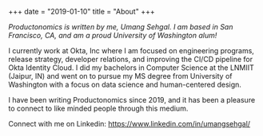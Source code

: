+++
date = "2019-01-10"
title = "About"
+++

_Productonomics is written by me, Umang Sehgal. I am based in San Francisco, CA, and am a proud University of Washington alum!_

I currently work at Okta, Inc where I am focused on engineering programs, release strategy, developer relations, and improving the CI/CD pipeline for Okta Identity Cloud. I did my bachelors in Computer Science at the LNMIIT (Jaipur, IN) and went on to pursue my MS degree from University of Washington with a focus on data science and human-centered design.

I have been writing Productonomics since 2019, and it has been a pleasure to connect to like minded people through this medium.

Connect with me on Linkedin: https://www.linkedin.com/in/umangsehgal/
